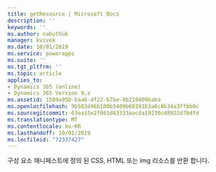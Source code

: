 ```yaml
---
title: getResource | Microsoft Docs
description: ''
keywords: ''
ms.author: nabuthuk
manager: kvivek
ms.date: 10/01/2019
ms.service: powerapps
ms.suite: ''
ms.tgt_pltfrm: ''
ms.topic: article
applies_to:
- Dynamics 365 (online)
- Dynamics 365 Version 9.x
ms.assetid: 1589a95b-baa6-4f22-b7be-9b219409baba
ms.openlocfilehash: 9b503d46b100b5409b68391b3a0c8b34a3ffbb0c
ms.sourcegitcommit: 63ea15e2f861d43333aacda19230cd8922d7bdfd
ms.translationtype: MT
ms.contentlocale: ko-KR
ms.lasthandoff: 10/01/2019
ms.locfileid: "72337427"
---
```

구성 요소 매니페스트에 정의 된 CSS, HTML 또는 img 리소스를 반환 합니다.
